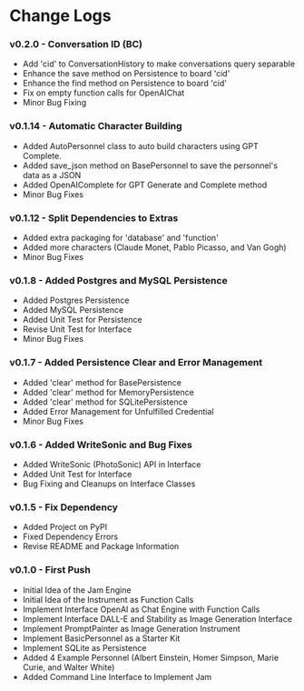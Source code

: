 # Change Logs

### v0.2.0 - Conversation ID (BC)
- Add 'cid' to ConversationHistory to make conversations query separable
- Enhance the save method on Persistence to board 'cid'
- Enhance the find method on Persistence to board 'cid'
- Fix on empty function calls for OpenAIChat
- Minor Bug Fixing

### v0.1.14 - Automatic Character Building
- Added AutoPersonnel class to auto build characters using GPT Complete.
- Added save_json method on BasePersonnel to save the personnel's data as a JSON
- Added OpenAIComplete for GPT Generate and Complete method
- Minor Bug Fixes

### v0.1.12 - Split Dependencies to Extras
- Added extra packaging for 'database' and 'function'
- Added more characters (Claude Monet, Pablo Picasso, and Van Gogh)
- Minor Bug Fixes

### v0.1.8 - Added Postgres and MySQL Persistence
- Added Postgres Persistence
- Added MySQL Persistence
- Added Unit Test for Persistence
- Revise Unit Test for Interface
- Minor Bug Fixes

### v0.1.7 - Added Persistence Clear and Error Management
- Added 'clear' method for BasePersistence
- Added 'clear' method for MemoryPersistence
- Added 'clear' method for SQLitePersistence
- Added Error Management for Unfulfilled Credential
- Minor Bug Fixes

### v0.1.6 - Added WriteSonic and Bug Fixes
- Added WriteSonic (PhotoSonic) API in Interface
- Added Unit Test for Interface
- Bug Fixing and Cleanups on Interface Classes

### v0.1.5 - Fix Dependency
- Added Project on PyPI
- Fixed Dependency Errors
- Revise README and Package Information

### v0.1.0 - First Push

- Initial Idea of the Jam Engine
- Initial Idea of the Instrument as Function Calls
- Implement Interface OpenAI as Chat Engine with Function Calls
- Implement Interface DALL-E and Stability as Image Generation Interface
- Implement PromptPainter as Image Generation Instrument
- Implement BasicPersonnel as a Starter Kit
- Implement SQLite as Persistence
- Added 4 Example Personnel (Albert Einstein, Homer Simpson, Marie Curie, and Walter White)
- Added Command Line Interface to Implement Jam